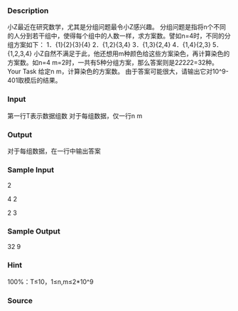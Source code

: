 
### Description


小Z最近在研究数学，尤其是分组问题最令小Z感兴趣。
分组问题是指将n个不同的人分到若干组中，使得每个组中的人数一样，求方案数。譬如n=4时，不同的分组方案如下：
1．{1}{2}{3}{4}
2．{1,2}{3,4}
3．{1,3}{2,4}
4．{1,4}{2,3}
5．{1,2,3,4}
小Z自然不满足于此，他还想用m种颜色给这些方案染色，再计算染色的方案数。如n=4 m=2时，一共有5种分组方案，那么答案则是2*2*2*2*2=32种。
Your Task
给定n m，计算染色的方案数。
由于答案可能很大，请输出它对10^9-401取模后的结果。


<!--EndFragment-->
### Input
第一行T表示数据组数
对于每组数据，仅一行n m

### Output
对于每组数据，在一行中输出答案

### Sample Input
2

4 2

2 3


### Sample Output
32
9


### Hint

100%：T≤10，1≤n,m≤2*10^9

### Source
